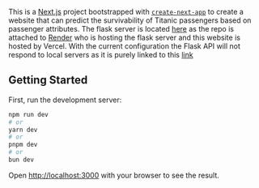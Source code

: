 This is a [Next.js](https://nextjs.org) project bootstrapped with [`create-next-app`](https://nextjs.org/docs/app/api-reference/cli/create-next-app) to create a website that can predict the survivability of Titanic passengers based on passenger attributes. The flask server is located [here](https://github.com/laxman-22/ML-Flask-Server) as the repo is attached to [Render](https://render.com/) who is hosting the flask server and this website is hosted by Vercel. With the current configuration the Flask API will not respond to local servers as it is purely linked to this [link](https://ml-deployment-65gi.vercel.app)

## Getting Started

First, run the development server:

```bash
npm run dev
# or
yarn dev
# or
pnpm dev
# or
bun dev
```

Open [http://localhost:3000](http://localhost:3000) with your browser to see the result.
